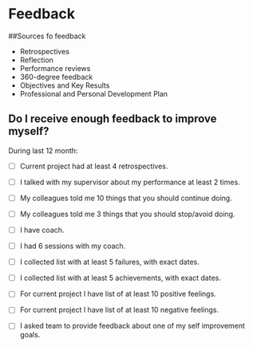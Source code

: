 # Feedback

##Sources fo feedback

* Retrospectives
* Reflection
* Performance reviews
* 360-degree feedback
* Objectives and Key Results
* Professional and Personal Development Plan 

## Do I receive enough feedback to improve myself?
 
During last 12 month:
 
 - [ ] Current project had at least 4 retrospectives.
 - [ ] I talked with my supervisor about my performance at least 2 times.
 - [ ] My colleagues told me 10 things that you should continue doing.
 - [ ] My colleagues told me 3 things that you should stop/avoid doing.
 - [ ] I have coach.
 - [ ] I had 6 sessions with my coach.
 - [ ] I collected list with at least 5 failures, with exact dates.
 - [ ] I collected list with at least 5 achievements, with exact dates.
 - [ ] For current project I have list of at least 10 positive feelings.
 - [ ] For current project I have list of at least 10 negative feelings.
 - [ ] I asked team to provide feedback about one of my self improvement goals.
 
 